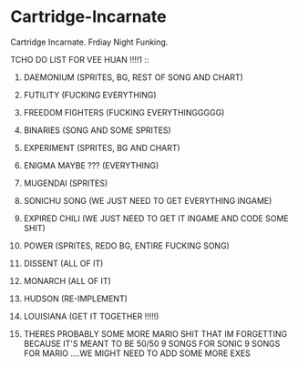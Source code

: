 # Cartridge-Incarnate

Cartridge Incarnate. Frdiay Night Funking.

  TCHO DO LIST FOR VEE HUAN !!!!1 ::
1. DAEMONIUM (SPRITES, BG, REST OF SONG AND CHART)
2. FUTILITY (FUCKING EVERYTHING)
3. FREEDOM FIGHTERS (FUCKING EVERYTHINGGGGG)
4. BINARIES (SONG AND SOME SPRITES)
5. EXPERIMENT (SPRITES, BG AND CHART)
6. ENIGMA MAYBE ??? (EVERYTHING)
7. MUGENDAI (SPRITES)
8. SONICHU SONG (WE JUST NEED TO GET EVERYTHING INGAME)
9. EXPIRED CHILI (WE JUST NEED TO GET IT INGAME AND CODE SOME SHIT)

10. POWER (SPRITES, REDO BG, ENTIRE FUCKING SONG)
11. DISSENT (ALL OF IT)
12. MONARCH (ALL OF IT)
13. HUDSON (RE-IMPLEMENT)
14. LOUISIANA (GET IT TOGETHER !!!!!)
15. THERES PROBABLY SOME MORE MARIO SHIT THAT IM FORGETTING BECAUSE IT'S MEANT TO BE 50/50 9 SONGS FOR SONIC 9 SONGS FOR MARIO ....WE MIGHT NEED TO ADD SOME MORE EXES
